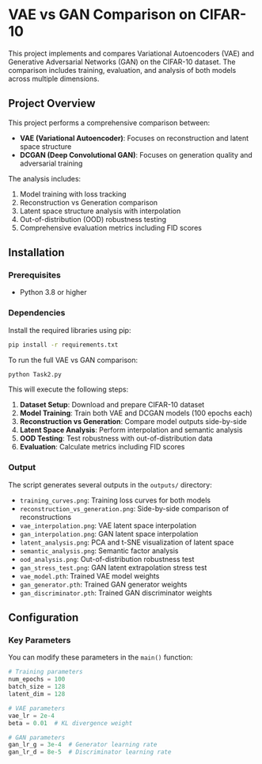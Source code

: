 # VAE vs GAN Comparison on CIFAR-10

This project implements and compares 
Variational Autoencoders (VAE) and Generative Adversarial Networks (GAN) on the CIFAR-10 dataset.
The comparison includes training, evaluation, and analysis of both models across multiple dimensions.

## Project Overview

This project performs a comprehensive comparison between:
- **VAE (Variational Autoencoder)**: Focuses on reconstruction and latent space structure
- **DCGAN (Deep Convolutional GAN)**: Focuses on generation quality and adversarial training

The analysis includes:
1. Model training with loss tracking
2. Reconstruction vs Generation comparison
3. Latent space structure analysis with interpolation
4. Out-of-distribution (OOD) robustness testing
5. Comprehensive evaluation metrics including FID scores


## Installation

### Prerequisites

- Python 3.8 or higher

### Dependencies

Install the required libraries using pip:

```bash
pip install -r requirements.txt
```


To run the full VAE vs GAN comparison:

```bash
python Task2.py
```

This will execute the following steps:

1. **Dataset Setup**: Download and prepare CIFAR-10 dataset
2. **Model Training**: Train both VAE and DCGAN models (100 epochs each)
3. **Reconstruction vs Generation**: Compare model outputs side-by-side
4. **Latent Space Analysis**: Perform interpolation and semantic analysis
5. **OOD Testing**: Test robustness with out-of-distribution data
6. **Evaluation**: Calculate metrics including FID scores


### Output

The script generates several outputs in the `outputs/` directory:

- `training_curves.png`: Training loss curves for both models
- `reconstruction_vs_generation.png`: Side-by-side comparison of reconstructions
- `vae_interpolation.png`: VAE latent space interpolation
- `gan_interpolation.png`: GAN latent space interpolation
- `latent_analysis.png`: PCA and t-SNE visualization of latent space
- `semantic_analysis.png`: Semantic factor analysis
- `ood_analysis.png`: Out-of-distribution robustness test
- `gan_stress_test.png`: GAN latent extrapolation stress test
- `vae_model.pth`: Trained VAE model weights
- `gan_generator.pth`: Trained GAN generator weights
- `gan_discriminator.pth`: Trained GAN discriminator weights


## Configuration

### Key Parameters

You can modify these parameters in the `main()` function:

```python
# Training parameters
num_epochs = 100
batch_size = 128
latent_dim = 128

# VAE parameters
vae_lr = 2e-4
beta = 0.01  # KL divergence weight

# GAN parameters
gan_lr_g = 3e-4  # Generator learning rate
gan_lr_d = 8e-5  # Discriminator learning rate
```